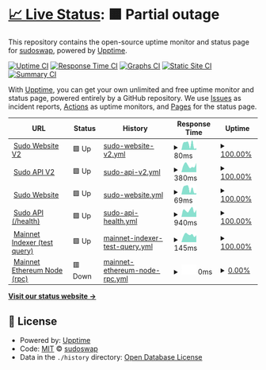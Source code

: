 # [📈 Live Status](https://sudoswap.github.io/upptime): <!--live status--> **🟧 Partial outage**

This repository contains the open-source uptime monitor and status page for [sudoswap](https://sudoswap.github.io/upptime), powered by [Upptime](https://github.com/upptime/upptime).

[![Uptime CI](https://github.com/sudoswap/upptime/workflows/Uptime%20CI/badge.svg)](https://github.com/sudoswap/upptime/actions?query=workflow%3A%22Uptime+CI%22)
[![Response Time CI](https://github.com/sudoswap/upptime/workflows/Response%20Time%20CI/badge.svg)](https://github.com/sudoswap/upptime/actions?query=workflow%3A%22Response+Time+CI%22)
[![Graphs CI](https://github.com/sudoswap/upptime/workflows/Graphs%20CI/badge.svg)](https://github.com/sudoswap/upptime/actions?query=workflow%3A%22Graphs+CI%22)
[![Static Site CI](https://github.com/sudoswap/upptime/workflows/Static%20Site%20CI/badge.svg)](https://github.com/sudoswap/upptime/actions?query=workflow%3A%22Static+Site+CI%22)
[![Summary CI](https://github.com/sudoswap/upptime/workflows/Summary%20CI/badge.svg)](https://github.com/sudoswap/upptime/actions?query=workflow%3A%22Summary+CI%22)

With [Upptime](https://upptime.js.org), you can get your own unlimited and free uptime monitor and status page, powered entirely by a GitHub repository. We use [Issues](https://github.com/sudoswap/upptime/issues) as incident reports, [Actions](https://github.com/sudoswap/upptime/actions) as uptime monitors, and [Pages](https://sudoswap.github.io/upptime) for the status page.

<!--start: status pages-->
<!-- This summary is generated by Upptime (https://github.com/upptime/upptime) -->
<!-- Do not edit this manually, your changes will be overwritten -->
<!-- prettier-ignore -->
| URL | Status | History | Response Time | Uptime |
| --- | ------ | ------- | ------------- | ------ |
| <img alt="" src="https://icons.duckduckgo.com/ip3/v2.sudoswap.xyz.ico" height="13"> [Sudo Website V2](https://v2.sudoswap.xyz) | 🟩 Up | [sudo-website-v2.yml](https://github.com/sudoswap/upptime/commits/HEAD/history/sudo-website-v2.yml) | <details><summary><img alt="Response time graph" src="./graphs/sudo-website-v2/response-time-week.png" height="20"> 80ms</summary><br><a href="https://sudoswap.github.io/upptime/history/sudo-website-v2"><img alt="Response time 139" src="https://img.shields.io/endpoint?url=https%3A%2F%2Fraw.githubusercontent.com%2Fsudoswap%2Fupptime%2FHEAD%2Fapi%2Fsudo-website-v2%2Fresponse-time.json"></a><br><a href="https://sudoswap.github.io/upptime/history/sudo-website-v2"><img alt="24-hour response time 26" src="https://img.shields.io/endpoint?url=https%3A%2F%2Fraw.githubusercontent.com%2Fsudoswap%2Fupptime%2FHEAD%2Fapi%2Fsudo-website-v2%2Fresponse-time-day.json"></a><br><a href="https://sudoswap.github.io/upptime/history/sudo-website-v2"><img alt="7-day response time 80" src="https://img.shields.io/endpoint?url=https%3A%2F%2Fraw.githubusercontent.com%2Fsudoswap%2Fupptime%2FHEAD%2Fapi%2Fsudo-website-v2%2Fresponse-time-week.json"></a><br><a href="https://sudoswap.github.io/upptime/history/sudo-website-v2"><img alt="30-day response time 138" src="https://img.shields.io/endpoint?url=https%3A%2F%2Fraw.githubusercontent.com%2Fsudoswap%2Fupptime%2FHEAD%2Fapi%2Fsudo-website-v2%2Fresponse-time-month.json"></a><br><a href="https://sudoswap.github.io/upptime/history/sudo-website-v2"><img alt="1-year response time 139" src="https://img.shields.io/endpoint?url=https%3A%2F%2Fraw.githubusercontent.com%2Fsudoswap%2Fupptime%2FHEAD%2Fapi%2Fsudo-website-v2%2Fresponse-time-year.json"></a></details> | <details><summary><a href="https://sudoswap.github.io/upptime/history/sudo-website-v2">100.00%</a></summary><a href="https://sudoswap.github.io/upptime/history/sudo-website-v2"><img alt="All-time uptime 99.04%" src="https://img.shields.io/endpoint?url=https%3A%2F%2Fraw.githubusercontent.com%2Fsudoswap%2Fupptime%2FHEAD%2Fapi%2Fsudo-website-v2%2Fuptime.json"></a><br><a href="https://sudoswap.github.io/upptime/history/sudo-website-v2"><img alt="24-hour uptime 100.00%" src="https://img.shields.io/endpoint?url=https%3A%2F%2Fraw.githubusercontent.com%2Fsudoswap%2Fupptime%2FHEAD%2Fapi%2Fsudo-website-v2%2Fuptime-day.json"></a><br><a href="https://sudoswap.github.io/upptime/history/sudo-website-v2"><img alt="7-day uptime 100.00%" src="https://img.shields.io/endpoint?url=https%3A%2F%2Fraw.githubusercontent.com%2Fsudoswap%2Fupptime%2FHEAD%2Fapi%2Fsudo-website-v2%2Fuptime-week.json"></a><br><a href="https://sudoswap.github.io/upptime/history/sudo-website-v2"><img alt="30-day uptime 99.96%" src="https://img.shields.io/endpoint?url=https%3A%2F%2Fraw.githubusercontent.com%2Fsudoswap%2Fupptime%2FHEAD%2Fapi%2Fsudo-website-v2%2Fuptime-month.json"></a><br><a href="https://sudoswap.github.io/upptime/history/sudo-website-v2"><img alt="1-year uptime 99.04%" src="https://img.shields.io/endpoint?url=https%3A%2F%2Fraw.githubusercontent.com%2Fsudoswap%2Fupptime%2FHEAD%2Fapi%2Fsudo-website-v2%2Fuptime-year.json"></a></details>
| <img alt="" src="https://icons.duckduckgo.com/ip3/v2.sudoapi.xyz.ico" height="13"> [Sudo API V2](https://v2.sudoapi.xyz/sudo/v2/pools) | 🟩 Up | [sudo-api-v2.yml](https://github.com/sudoswap/upptime/commits/HEAD/history/sudo-api-v2.yml) | <details><summary><img alt="Response time graph" src="./graphs/sudo-api-v2/response-time-week.png" height="20"> 380ms</summary><br><a href="https://sudoswap.github.io/upptime/history/sudo-api-v2"><img alt="Response time 430" src="https://img.shields.io/endpoint?url=https%3A%2F%2Fraw.githubusercontent.com%2Fsudoswap%2Fupptime%2FHEAD%2Fapi%2Fsudo-api-v2%2Fresponse-time.json"></a><br><a href="https://sudoswap.github.io/upptime/history/sudo-api-v2"><img alt="24-hour response time 297" src="https://img.shields.io/endpoint?url=https%3A%2F%2Fraw.githubusercontent.com%2Fsudoswap%2Fupptime%2FHEAD%2Fapi%2Fsudo-api-v2%2Fresponse-time-day.json"></a><br><a href="https://sudoswap.github.io/upptime/history/sudo-api-v2"><img alt="7-day response time 380" src="https://img.shields.io/endpoint?url=https%3A%2F%2Fraw.githubusercontent.com%2Fsudoswap%2Fupptime%2FHEAD%2Fapi%2Fsudo-api-v2%2Fresponse-time-week.json"></a><br><a href="https://sudoswap.github.io/upptime/history/sudo-api-v2"><img alt="30-day response time 415" src="https://img.shields.io/endpoint?url=https%3A%2F%2Fraw.githubusercontent.com%2Fsudoswap%2Fupptime%2FHEAD%2Fapi%2Fsudo-api-v2%2Fresponse-time-month.json"></a><br><a href="https://sudoswap.github.io/upptime/history/sudo-api-v2"><img alt="1-year response time 430" src="https://img.shields.io/endpoint?url=https%3A%2F%2Fraw.githubusercontent.com%2Fsudoswap%2Fupptime%2FHEAD%2Fapi%2Fsudo-api-v2%2Fresponse-time-year.json"></a></details> | <details><summary><a href="https://sudoswap.github.io/upptime/history/sudo-api-v2">100.00%</a></summary><a href="https://sudoswap.github.io/upptime/history/sudo-api-v2"><img alt="All-time uptime 99.95%" src="https://img.shields.io/endpoint?url=https%3A%2F%2Fraw.githubusercontent.com%2Fsudoswap%2Fupptime%2FHEAD%2Fapi%2Fsudo-api-v2%2Fuptime.json"></a><br><a href="https://sudoswap.github.io/upptime/history/sudo-api-v2"><img alt="24-hour uptime 100.00%" src="https://img.shields.io/endpoint?url=https%3A%2F%2Fraw.githubusercontent.com%2Fsudoswap%2Fupptime%2FHEAD%2Fapi%2Fsudo-api-v2%2Fuptime-day.json"></a><br><a href="https://sudoswap.github.io/upptime/history/sudo-api-v2"><img alt="7-day uptime 100.00%" src="https://img.shields.io/endpoint?url=https%3A%2F%2Fraw.githubusercontent.com%2Fsudoswap%2Fupptime%2FHEAD%2Fapi%2Fsudo-api-v2%2Fuptime-week.json"></a><br><a href="https://sudoswap.github.io/upptime/history/sudo-api-v2"><img alt="30-day uptime 100.00%" src="https://img.shields.io/endpoint?url=https%3A%2F%2Fraw.githubusercontent.com%2Fsudoswap%2Fupptime%2FHEAD%2Fapi%2Fsudo-api-v2%2Fuptime-month.json"></a><br><a href="https://sudoswap.github.io/upptime/history/sudo-api-v2"><img alt="1-year uptime 99.95%" src="https://img.shields.io/endpoint?url=https%3A%2F%2Fraw.githubusercontent.com%2Fsudoswap%2Fupptime%2FHEAD%2Fapi%2Fsudo-api-v2%2Fuptime-year.json"></a></details>
| <img alt="" src="https://icons.duckduckgo.com/ip3/sudoswap.xyz.ico" height="13"> [Sudo Website](https://sudoswap.xyz) | 🟩 Up | [sudo-website.yml](https://github.com/sudoswap/upptime/commits/HEAD/history/sudo-website.yml) | <details><summary><img alt="Response time graph" src="./graphs/sudo-website/response-time-week.png" height="20"> 69ms</summary><br><a href="https://sudoswap.github.io/upptime/history/sudo-website"><img alt="Response time 128" src="https://img.shields.io/endpoint?url=https%3A%2F%2Fraw.githubusercontent.com%2Fsudoswap%2Fupptime%2FHEAD%2Fapi%2Fsudo-website%2Fresponse-time.json"></a><br><a href="https://sudoswap.github.io/upptime/history/sudo-website"><img alt="24-hour response time 21" src="https://img.shields.io/endpoint?url=https%3A%2F%2Fraw.githubusercontent.com%2Fsudoswap%2Fupptime%2FHEAD%2Fapi%2Fsudo-website%2Fresponse-time-day.json"></a><br><a href="https://sudoswap.github.io/upptime/history/sudo-website"><img alt="7-day response time 69" src="https://img.shields.io/endpoint?url=https%3A%2F%2Fraw.githubusercontent.com%2Fsudoswap%2Fupptime%2FHEAD%2Fapi%2Fsudo-website%2Fresponse-time-week.json"></a><br><a href="https://sudoswap.github.io/upptime/history/sudo-website"><img alt="30-day response time 86" src="https://img.shields.io/endpoint?url=https%3A%2F%2Fraw.githubusercontent.com%2Fsudoswap%2Fupptime%2FHEAD%2Fapi%2Fsudo-website%2Fresponse-time-month.json"></a><br><a href="https://sudoswap.github.io/upptime/history/sudo-website"><img alt="1-year response time 126" src="https://img.shields.io/endpoint?url=https%3A%2F%2Fraw.githubusercontent.com%2Fsudoswap%2Fupptime%2FHEAD%2Fapi%2Fsudo-website%2Fresponse-time-year.json"></a></details> | <details><summary><a href="https://sudoswap.github.io/upptime/history/sudo-website">100.00%</a></summary><a href="https://sudoswap.github.io/upptime/history/sudo-website"><img alt="All-time uptime 99.99%" src="https://img.shields.io/endpoint?url=https%3A%2F%2Fraw.githubusercontent.com%2Fsudoswap%2Fupptime%2FHEAD%2Fapi%2Fsudo-website%2Fuptime.json"></a><br><a href="https://sudoswap.github.io/upptime/history/sudo-website"><img alt="24-hour uptime 100.00%" src="https://img.shields.io/endpoint?url=https%3A%2F%2Fraw.githubusercontent.com%2Fsudoswap%2Fupptime%2FHEAD%2Fapi%2Fsudo-website%2Fuptime-day.json"></a><br><a href="https://sudoswap.github.io/upptime/history/sudo-website"><img alt="7-day uptime 100.00%" src="https://img.shields.io/endpoint?url=https%3A%2F%2Fraw.githubusercontent.com%2Fsudoswap%2Fupptime%2FHEAD%2Fapi%2Fsudo-website%2Fuptime-week.json"></a><br><a href="https://sudoswap.github.io/upptime/history/sudo-website"><img alt="30-day uptime 100.00%" src="https://img.shields.io/endpoint?url=https%3A%2F%2Fraw.githubusercontent.com%2Fsudoswap%2Fupptime%2FHEAD%2Fapi%2Fsudo-website%2Fuptime-month.json"></a><br><a href="https://sudoswap.github.io/upptime/history/sudo-website"><img alt="1-year uptime 99.99%" src="https://img.shields.io/endpoint?url=https%3A%2F%2Fraw.githubusercontent.com%2Fsudoswap%2Fupptime%2FHEAD%2Fapi%2Fsudo-website%2Fuptime-year.json"></a></details>
| <img alt="" src="https://icons.duckduckgo.com/ip3/sudoapi.xyz.ico" height="13"> [Sudo API (/health)](https://sudoapi.xyz/v1/health) | 🟩 Up | [sudo-api-health.yml](https://github.com/sudoswap/upptime/commits/HEAD/history/sudo-api-health.yml) | <details><summary><img alt="Response time graph" src="./graphs/sudo-api-health/response-time-week.png" height="20"> 940ms</summary><br><a href="https://sudoswap.github.io/upptime/history/sudo-api-health"><img alt="Response time 1342" src="https://img.shields.io/endpoint?url=https%3A%2F%2Fraw.githubusercontent.com%2Fsudoswap%2Fupptime%2FHEAD%2Fapi%2Fsudo-api-health%2Fresponse-time.json"></a><br><a href="https://sudoswap.github.io/upptime/history/sudo-api-health"><img alt="24-hour response time 405" src="https://img.shields.io/endpoint?url=https%3A%2F%2Fraw.githubusercontent.com%2Fsudoswap%2Fupptime%2FHEAD%2Fapi%2Fsudo-api-health%2Fresponse-time-day.json"></a><br><a href="https://sudoswap.github.io/upptime/history/sudo-api-health"><img alt="7-day response time 940" src="https://img.shields.io/endpoint?url=https%3A%2F%2Fraw.githubusercontent.com%2Fsudoswap%2Fupptime%2FHEAD%2Fapi%2Fsudo-api-health%2Fresponse-time-week.json"></a><br><a href="https://sudoswap.github.io/upptime/history/sudo-api-health"><img alt="30-day response time 1605" src="https://img.shields.io/endpoint?url=https%3A%2F%2Fraw.githubusercontent.com%2Fsudoswap%2Fupptime%2FHEAD%2Fapi%2Fsudo-api-health%2Fresponse-time-month.json"></a><br><a href="https://sudoswap.github.io/upptime/history/sudo-api-health"><img alt="1-year response time 1362" src="https://img.shields.io/endpoint?url=https%3A%2F%2Fraw.githubusercontent.com%2Fsudoswap%2Fupptime%2FHEAD%2Fapi%2Fsudo-api-health%2Fresponse-time-year.json"></a></details> | <details><summary><a href="https://sudoswap.github.io/upptime/history/sudo-api-health">100.00%</a></summary><a href="https://sudoswap.github.io/upptime/history/sudo-api-health"><img alt="All-time uptime 99.86%" src="https://img.shields.io/endpoint?url=https%3A%2F%2Fraw.githubusercontent.com%2Fsudoswap%2Fupptime%2FHEAD%2Fapi%2Fsudo-api-health%2Fuptime.json"></a><br><a href="https://sudoswap.github.io/upptime/history/sudo-api-health"><img alt="24-hour uptime 100.00%" src="https://img.shields.io/endpoint?url=https%3A%2F%2Fraw.githubusercontent.com%2Fsudoswap%2Fupptime%2FHEAD%2Fapi%2Fsudo-api-health%2Fuptime-day.json"></a><br><a href="https://sudoswap.github.io/upptime/history/sudo-api-health"><img alt="7-day uptime 100.00%" src="https://img.shields.io/endpoint?url=https%3A%2F%2Fraw.githubusercontent.com%2Fsudoswap%2Fupptime%2FHEAD%2Fapi%2Fsudo-api-health%2Fuptime-week.json"></a><br><a href="https://sudoswap.github.io/upptime/history/sudo-api-health"><img alt="30-day uptime 99.97%" src="https://img.shields.io/endpoint?url=https%3A%2F%2Fraw.githubusercontent.com%2Fsudoswap%2Fupptime%2FHEAD%2Fapi%2Fsudo-api-health%2Fuptime-month.json"></a><br><a href="https://sudoswap.github.io/upptime/history/sudo-api-health"><img alt="1-year uptime 99.85%" src="https://img.shields.io/endpoint?url=https%3A%2F%2Fraw.githubusercontent.com%2Fsudoswap%2Fupptime%2FHEAD%2Fapi%2Fsudo-api-health%2Fuptime-year.json"></a></details>
| <img alt="" src="https://icons.duckduckgo.com/ip3/ecstatic-armor-380509.uw.r.appspot.com.ico" height="13"> [Mainnet Indexer (test query)](https://ecstatic-armor-380509.uw.r.appspot.com/status) | 🟩 Up | [mainnet-indexer-test-query.yml](https://github.com/sudoswap/upptime/commits/HEAD/history/mainnet-indexer-test-query.yml) | <details><summary><img alt="Response time graph" src="./graphs/mainnet-indexer-test-query/response-time-week.png" height="20"> 145ms</summary><br><a href="https://sudoswap.github.io/upptime/history/mainnet-indexer-test-query"><img alt="Response time 930" src="https://img.shields.io/endpoint?url=https%3A%2F%2Fraw.githubusercontent.com%2Fsudoswap%2Fupptime%2FHEAD%2Fapi%2Fmainnet-indexer-test-query%2Fresponse-time.json"></a><br><a href="https://sudoswap.github.io/upptime/history/mainnet-indexer-test-query"><img alt="24-hour response time 135" src="https://img.shields.io/endpoint?url=https%3A%2F%2Fraw.githubusercontent.com%2Fsudoswap%2Fupptime%2FHEAD%2Fapi%2Fmainnet-indexer-test-query%2Fresponse-time-day.json"></a><br><a href="https://sudoswap.github.io/upptime/history/mainnet-indexer-test-query"><img alt="7-day response time 145" src="https://img.shields.io/endpoint?url=https%3A%2F%2Fraw.githubusercontent.com%2Fsudoswap%2Fupptime%2FHEAD%2Fapi%2Fmainnet-indexer-test-query%2Fresponse-time-week.json"></a><br><a href="https://sudoswap.github.io/upptime/history/mainnet-indexer-test-query"><img alt="30-day response time 143" src="https://img.shields.io/endpoint?url=https%3A%2F%2Fraw.githubusercontent.com%2Fsudoswap%2Fupptime%2FHEAD%2Fapi%2Fmainnet-indexer-test-query%2Fresponse-time-month.json"></a><br><a href="https://sudoswap.github.io/upptime/history/mainnet-indexer-test-query"><img alt="1-year response time 966" src="https://img.shields.io/endpoint?url=https%3A%2F%2Fraw.githubusercontent.com%2Fsudoswap%2Fupptime%2FHEAD%2Fapi%2Fmainnet-indexer-test-query%2Fresponse-time-year.json"></a></details> | <details><summary><a href="https://sudoswap.github.io/upptime/history/mainnet-indexer-test-query">100.00%</a></summary><a href="https://sudoswap.github.io/upptime/history/mainnet-indexer-test-query"><img alt="All-time uptime 99.45%" src="https://img.shields.io/endpoint?url=https%3A%2F%2Fraw.githubusercontent.com%2Fsudoswap%2Fupptime%2FHEAD%2Fapi%2Fmainnet-indexer-test-query%2Fuptime.json"></a><br><a href="https://sudoswap.github.io/upptime/history/mainnet-indexer-test-query"><img alt="24-hour uptime 100.00%" src="https://img.shields.io/endpoint?url=https%3A%2F%2Fraw.githubusercontent.com%2Fsudoswap%2Fupptime%2FHEAD%2Fapi%2Fmainnet-indexer-test-query%2Fuptime-day.json"></a><br><a href="https://sudoswap.github.io/upptime/history/mainnet-indexer-test-query"><img alt="7-day uptime 100.00%" src="https://img.shields.io/endpoint?url=https%3A%2F%2Fraw.githubusercontent.com%2Fsudoswap%2Fupptime%2FHEAD%2Fapi%2Fmainnet-indexer-test-query%2Fuptime-week.json"></a><br><a href="https://sudoswap.github.io/upptime/history/mainnet-indexer-test-query"><img alt="30-day uptime 100.00%" src="https://img.shields.io/endpoint?url=https%3A%2F%2Fraw.githubusercontent.com%2Fsudoswap%2Fupptime%2FHEAD%2Fapi%2Fmainnet-indexer-test-query%2Fuptime-month.json"></a><br><a href="https://sudoswap.github.io/upptime/history/mainnet-indexer-test-query"><img alt="1-year uptime 99.63%" src="https://img.shields.io/endpoint?url=https%3A%2F%2Fraw.githubusercontent.com%2Fsudoswap%2Fupptime%2FHEAD%2Fapi%2Fmainnet-indexer-test-query%2Fuptime-year.json"></a></details>
| <img alt="" src="https://icons.duckduckgo.com/ip3/35.89.131.209.ico" height="13"> [Mainnet Ethereum Node (rpc)](http://35.89.131.209:8545) | 🟥 Down | [mainnet-ethereum-node-rpc.yml](https://github.com/sudoswap/upptime/commits/HEAD/history/mainnet-ethereum-node-rpc.yml) | <details><summary><img alt="Response time graph" src="./graphs/mainnet-ethereum-node-rpc/response-time-week.png" height="20"> 0ms</summary><br><a href="https://sudoswap.github.io/upptime/history/mainnet-ethereum-node-rpc"><img alt="Response time 149" src="https://img.shields.io/endpoint?url=https%3A%2F%2Fraw.githubusercontent.com%2Fsudoswap%2Fupptime%2FHEAD%2Fapi%2Fmainnet-ethereum-node-rpc%2Fresponse-time.json"></a><br><a href="https://sudoswap.github.io/upptime/history/mainnet-ethereum-node-rpc"><img alt="24-hour response time 0" src="https://img.shields.io/endpoint?url=https%3A%2F%2Fraw.githubusercontent.com%2Fsudoswap%2Fupptime%2FHEAD%2Fapi%2Fmainnet-ethereum-node-rpc%2Fresponse-time-day.json"></a><br><a href="https://sudoswap.github.io/upptime/history/mainnet-ethereum-node-rpc"><img alt="7-day response time 0" src="https://img.shields.io/endpoint?url=https%3A%2F%2Fraw.githubusercontent.com%2Fsudoswap%2Fupptime%2FHEAD%2Fapi%2Fmainnet-ethereum-node-rpc%2Fresponse-time-week.json"></a><br><a href="https://sudoswap.github.io/upptime/history/mainnet-ethereum-node-rpc"><img alt="30-day response time 0" src="https://img.shields.io/endpoint?url=https%3A%2F%2Fraw.githubusercontent.com%2Fsudoswap%2Fupptime%2FHEAD%2Fapi%2Fmainnet-ethereum-node-rpc%2Fresponse-time-month.json"></a><br><a href="https://sudoswap.github.io/upptime/history/mainnet-ethereum-node-rpc"><img alt="1-year response time 152" src="https://img.shields.io/endpoint?url=https%3A%2F%2Fraw.githubusercontent.com%2Fsudoswap%2Fupptime%2FHEAD%2Fapi%2Fmainnet-ethereum-node-rpc%2Fresponse-time-year.json"></a></details> | <details><summary><a href="https://sudoswap.github.io/upptime/history/mainnet-ethereum-node-rpc">0.00%</a></summary><a href="https://sudoswap.github.io/upptime/history/mainnet-ethereum-node-rpc"><img alt="All-time uptime 88.18%" src="https://img.shields.io/endpoint?url=https%3A%2F%2Fraw.githubusercontent.com%2Fsudoswap%2Fupptime%2FHEAD%2Fapi%2Fmainnet-ethereum-node-rpc%2Fuptime.json"></a><br><a href="https://sudoswap.github.io/upptime/history/mainnet-ethereum-node-rpc"><img alt="24-hour uptime 0.00%" src="https://img.shields.io/endpoint?url=https%3A%2F%2Fraw.githubusercontent.com%2Fsudoswap%2Fupptime%2FHEAD%2Fapi%2Fmainnet-ethereum-node-rpc%2Fuptime-day.json"></a><br><a href="https://sudoswap.github.io/upptime/history/mainnet-ethereum-node-rpc"><img alt="7-day uptime 0.00%" src="https://img.shields.io/endpoint?url=https%3A%2F%2Fraw.githubusercontent.com%2Fsudoswap%2Fupptime%2FHEAD%2Fapi%2Fmainnet-ethereum-node-rpc%2Fuptime-week.json"></a><br><a href="https://sudoswap.github.io/upptime/history/mainnet-ethereum-node-rpc"><img alt="30-day uptime 0.00%" src="https://img.shields.io/endpoint?url=https%3A%2F%2Fraw.githubusercontent.com%2Fsudoswap%2Fupptime%2FHEAD%2Fapi%2Fmainnet-ethereum-node-rpc%2Fuptime-month.json"></a><br><a href="https://sudoswap.github.io/upptime/history/mainnet-ethereum-node-rpc"><img alt="1-year uptime 87.53%" src="https://img.shields.io/endpoint?url=https%3A%2F%2Fraw.githubusercontent.com%2Fsudoswap%2Fupptime%2FHEAD%2Fapi%2Fmainnet-ethereum-node-rpc%2Fuptime-year.json"></a></details>

<!--end: status pages-->

[**Visit our status website →**](https://sudoswap.github.io/upptime)

## 📄 License

- Powered by: [Upptime](https://github.com/upptime/upptime)
- Code: [MIT](./LICENSE) © [sudoswap](https://sudoswap.github.io/upptime)
- Data in the `./history` directory: [Open Database License](https://opendatacommons.org/licenses/odbl/1-0/)
